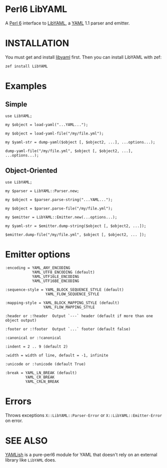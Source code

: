 # Perl6 LibYAML

A [Perl 6](https://perl6.org/) interface to
[LibYAML](https://github.com/yaml/libyaml), a [YAML](http://yaml.org/)
1.1 parser and emitter.

# INSTALLATION

You must get and install [libyaml](https://github.com/yaml/libyaml)
first. Then you can install LibYAML with zef:

    zef install LibYAML

# Examples

## Simple

    use LibYAML;

    my $object = load-yaml("...YAML...");

    my $object = load-yaml-file("/my/file.yml");

    my $yaml-str = dump-yaml($object [, $object2, ...], ...options...);

    dump-yaml-file("/my/file.yml", $object [, $object2, ...], ...options...);

## Object-Oriented

    use LibYAML;

    my $parser = LibYAML::Parser.new;

    my $object = $parser.parse-string("...YAML...");

    my $object = $parser.parse-file("/my/file.yml");

    my $emitter = LibYAML::Emitter.new(...options...);

    my $yaml-str = $emitter.dump-string($object [, $object2, ...]);

    $emitter.dump-file("/my/file.yml", $object [, $object2, ... ]);

# Emitter options

    :encoding = YAML_ANY_ENCODING
                YAML_UTF8_ENCODING (default)
                YAML_UTF16LE_ENCODING
                YAML_UTF16BE_ENCODING

    :sequence-style = YAML_BLOCK_SEQUENCE_STYLE (default)
                      YAML_FLOW_SEQUENCE_STYLE

    :mapping-style = YAML_BLOCK_MAPPING_STYLE (default)
                     YAML_FLOW_MAPPING_STYLE

    :header or :!header  Output `---` header (default if more than one object output)

    :footer or :!footer  Output `...` footer (default false)

    :canonical or :!canonical

    :indent = 2 .. 9 (default 2)

    :width = width of line, default = -1, infinite

    :unicode or :!unicode (default True)

    :break = YAML_LN_BREAK (default)
             YAML_CR_BREAK
             YAML_CRLN_BREAK

# Errors

Throws exceptions `X::LibYAML::Parser-Error` or
`X::LibYAML::Emitter-Error` on error.

# SEE ALSO

[YAMLish](https://github.com/Leont/yamlish) is a pure-perl6 module for
YAML that doesn't rely on an external library like `LibYAML` does.

